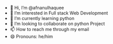 - 👋 Hi, I’m @afnanulhaquee
- 👀 I’m interested in Full stack Web Development
- 🌱 I’m currently learning python
- 💞️ I’m looking to collaborate on python Project
- 📫 How to reach me through my email
- 😄 Pronouns: he/him

<!---
afnanulhaquee/afnanulhaquee is a ✨ special ✨ repository because its `README.md` (this file) appears on your GitHub profile.
You can click the Preview link to take a look at your changes.
--->
